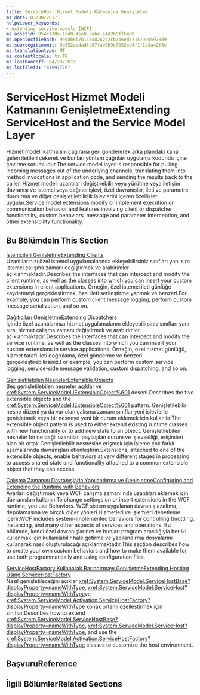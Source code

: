 ```yaml
---
title: ServiceHost Hizmet Modeli Katmanını Genişletme
ms.date: 03/30/2017
helpviewer_keywords:
- extending service models [WCF]
ms.assetid: 954c138a-1cd0-45a0-8abe-e4d2b8ff5400
ms.openlocfilehash: 9e08b5b7b11848262d2cb7b6ed5715799d597889
ms.sourcegitcommit: 9b552addadfb57fab0b9e7852ed4f1f1b8a42f8e
ms.translationtype: MT
ms.contentlocale: tr-TR
ms.lasthandoff: 04/23/2019
ms.locfileid: "61991776"
---
```

# <a name="extending-servicehost-and-the-service-model-layer"></a><span data-ttu-id="ecb37-102">ServiceHost Hizmet Modeli Katmanını Genişletme</span><span class="sxs-lookup"><span data-stu-id="ecb37-102">Extending ServiceHost and the Service Model Layer</span></span>
<span data-ttu-id="ecb37-103">Hizmet modeli katmanını çağırana geri göndererek arka plandaki kanal gelen iletileri çekerek ve bunları yöntem çağrıları uygulama kodunda içine çevirme sorumludur.</span><span class="sxs-lookup"><span data-stu-id="ecb37-103">The service model layer is responsible for pulling incoming messages out of the underlying channels, translating them into method invocations in application code, and sending the results back to the caller.</span></span> <span data-ttu-id="ecb37-104">Hizmet modeli uzantıları değiştirebilir veya yürütme veya iletişim davranışı ve istemci veya dağıtıcı işlevi, özel davranışlar, ileti ve parametre durdurma ve diğer genişletilebilirlik işlevlerini içeren özellikler uygular.</span><span class="sxs-lookup"><span data-stu-id="ecb37-104">Service model extensions modify or implement execution or communication behavior and features involving client or dispatcher functionality, custom behaviors, message and parameter interception, and other extensibility functionality.</span></span>  
  
## <a name="in-this-section"></a><span data-ttu-id="ecb37-105">Bu Bölümde</span><span class="sxs-lookup"><span data-stu-id="ecb37-105">In This Section</span></span>  
 [<span data-ttu-id="ecb37-106">İstemcileri Genişletme</span><span class="sxs-lookup"><span data-stu-id="ecb37-106">Extending Clients</span></span>](../../../../docs/framework/wcf/extending/extending-clients.md)  
 <span data-ttu-id="ecb37-107">Uzantılarınızı özel istemci uygulamalarında ekleyebilirsiniz sınıfları yanı sıra istemci çalışma zamanı değiştirmek ve arabirimler açıklanmaktadır.</span><span class="sxs-lookup"><span data-stu-id="ecb37-107">Describes the interfaces that can intercept and modify the client runtime, as well as the classes into which you can insert your custom extensions in client applications.</span></span> <span data-ttu-id="ecb37-108">Örneğin, özel istemci ileti günlüğe kaydetmeyi gerçekleştirmek, özel ileti serileştirme yapmak ve benzeri.</span><span class="sxs-lookup"><span data-stu-id="ecb37-108">For example, you can perform custom client message logging, perform custom message serialization, and so on.</span></span>  
  
 [<span data-ttu-id="ecb37-109">Dağıtıcıları Genişletme</span><span class="sxs-lookup"><span data-stu-id="ecb37-109">Extending Dispatchers</span></span>](../../../../docs/framework/wcf/extending/extending-dispatchers.md)  
 <span data-ttu-id="ecb37-110">İçinde özel uzantılarınızı hizmet uygulamalarını ekleyebilirsiniz sınıfları yanı sıra, hizmet çalışma zamanı değiştirmek ve arabirimler açıklanmaktadır.</span><span class="sxs-lookup"><span data-stu-id="ecb37-110">Describes the interfaces that can intercept and modify the service runtime, as well as the classes into which you can insert your custom extensions in service applications.</span></span> <span data-ttu-id="ecb37-111">Örneğin, özel hizmet günlüğü, hizmet tarafı ileti doğrulama, özel gönderme ve benzeri gerçekleştirebilirsiniz.</span><span class="sxs-lookup"><span data-stu-id="ecb37-111">For example, you can perform custom service logging, service-side message validation, custom dispatching, and so on.</span></span>  
  
 [<span data-ttu-id="ecb37-112">Genişletilebilen Nesneler</span><span class="sxs-lookup"><span data-stu-id="ecb37-112">Extensible Objects</span></span>](../../../../docs/framework/wcf/extending/extensible-objects.md)  
 <span data-ttu-id="ecb37-113">Beş genişletilebilen nesneler açıklar ve <xref:System.ServiceModel.IExtensibleObject%601> deseni.</span><span class="sxs-lookup"><span data-stu-id="ecb37-113">Describes the five extensible objects and the <xref:System.ServiceModel.IExtensibleObject%601> pattern.</span></span> <span data-ttu-id="ecb37-114">Genişletilebilir nesne düzeni ya da var olan çalışma zamanı sınıflar yeni işlevlerle genişletmek veya bir nesneye yeni bir durum eklemek için kullanılır.</span><span class="sxs-lookup"><span data-stu-id="ecb37-114">The extensible object pattern is used to either extend existing runtime classes with new functionality or to add new state to an object.</span></span> <span data-ttu-id="ecb37-115">Genişletilebilen nesneler birine bağlı uzantılar, paylaşılan durum ve işlevselliği, erişimleri olan bir ortak Genişletilebilir nesnesine erişmek için işleme çok farklı aşamalarında davranışları etkinleştirin.</span><span class="sxs-lookup"><span data-stu-id="ecb37-115">Extensions, attached to one of the extensible objects, enable behaviors at very different stages in processing to access shared state and functionality attached to a common extensible object that they can access.</span></span>  
  
 [<span data-ttu-id="ecb37-116">Çalışma Zamanını Davranışlarla Yapılandırma ve Genişletme</span><span class="sxs-lookup"><span data-stu-id="ecb37-116">Configuring and Extending the Runtime with Behaviors</span></span>](../../../../docs/framework/wcf/extending/configuring-and-extending-the-runtime-with-behaviors.md)  
 <span data-ttu-id="ecb37-117">Ayarları değiştirmek veya WCF çalışma zamanı'nda uzantıları eklemek için davranışları kullanın.</span><span class="sxs-lookup"><span data-stu-id="ecb37-117">To change settings on or insert extensions in the WCF runtime, you use Behaviors.</span></span> <span data-ttu-id="ecb37-118">WCF sistem uygulanan davranış azaltma, depolamasına ve birçok diğer yönleri Hizmetleri ve işlemleri denetleme içerir.</span><span class="sxs-lookup"><span data-stu-id="ecb37-118">WCF includes system-implemented behaviors for controlling throttling, instancing, and many other aspects of services and operations.</span></span> <span data-ttu-id="ecb37-119">Bu bölümde, kendi özel davranışlarınızı ve bunları program aracılığıyla her iki kullanmak için kullanılabilir hale getirme ve yapılandırma dosyalarını kullanarak nasıl oluşturulacağı açıklanmaktadır.</span><span class="sxs-lookup"><span data-stu-id="ecb37-119">This section describes how to create your own custom behaviors and how to make them available for use both programmatically and using configuration files.</span></span>  
  
 [<span data-ttu-id="ecb37-120">ServiceHostFactory Kullanarak Barındırmayı Genişletme</span><span class="sxs-lookup"><span data-stu-id="ecb37-120">Extending Hosting Using ServiceHostFactory</span></span>](../../../../docs/framework/wcf/extending/extending-hosting-using-servicehostfactory.md)  
 <span data-ttu-id="ecb37-121">Nasıl genişletileceğini açıklar <xref:System.ServiceModel.ServiceHostBase?displayProperty=nameWithType>, <xref:System.ServiceModel.ServiceHost?displayProperty=nameWithType>ve <xref:System.ServiceModel.Activation.ServiceHostFactory?displayProperty=nameWithType> konak ortamı özelleştirmek için sınıflar.</span><span class="sxs-lookup"><span data-stu-id="ecb37-121">Describes how to extend <xref:System.ServiceModel.ServiceHostBase?displayProperty=nameWithType>, <xref:System.ServiceModel.ServiceHost?displayProperty=nameWithType>, and use the <xref:System.ServiceModel.Activation.ServiceHostFactory?displayProperty=nameWithType> classes to customize the host environment.</span></span>  
  
## <a name="reference"></a><span data-ttu-id="ecb37-122">Başvuru</span><span class="sxs-lookup"><span data-stu-id="ecb37-122">Reference</span></span>  
  
## <a name="related-sections"></a><span data-ttu-id="ecb37-123">İlgili Bölümler</span><span class="sxs-lookup"><span data-stu-id="ecb37-123">Related Sections</span></span>
